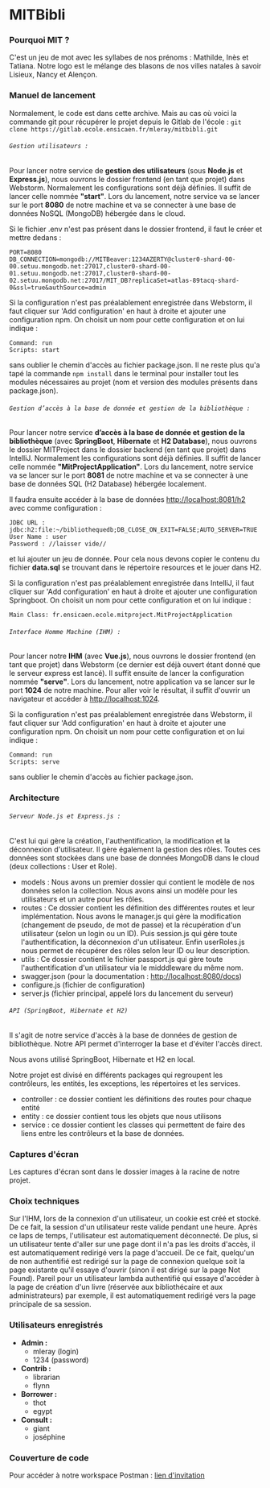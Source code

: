 # MITBibli
### Pourquoi MIT ?
C'est un jeu de mot avec les syllabes de nos prénoms : Mathilde, Inès et Tatiana.
Notre logo est le mélange des blasons de nos villes natales à savoir Lisieux, Nancy et Alençon.

### Manuel de lancement

Normalement, le code est dans cette archive. Mais au cas où voici la commande git pour récupérer le projet depuis le Gitlab de l'école :
`git clone https://gitlab.ecole.ensicaen.fr/mleray/mitbibli.git`

###### `Gestion utilisateurs :`
Pour lancer notre service de **gestion des utilisateurs** (sous **Node.js** et **Express.js**), nous ouvrons le dossier frontend (en tant que projet) dans Webstorm. Normalement les configurations sont déjà définies. Il suffit de lancer celle nommée **"start"**. Lors du lancement, notre service va se lancer sur le port **8080** de notre machine et va se connecter à une base de données NoSQL (MongoDB) hébergée dans le cloud.

Si le fichier .env n'est pas présent dans le dossier frontend, il faut le créer et mettre dedans :
```
PORT=8080
DB_CONNECTION=mongodb://MITBeaver:1234AZERTY@cluster0-shard-00-00.setuu.mongodb.net:27017,cluster0-shard-00-01.setuu.mongodb.net:27017,cluster0-shard-00-02.setuu.mongodb.net:27017/MIT_DB?replicaSet=atlas-89tacq-shard-0&ssl=true&authSource=admin
```

Si la configuration n'est pas préalablement enregistrée dans Webstorm, il faut cliquer sur 'Add configuration' en haut à droite et ajouter une configuration npm. On choisit un nom pour cette configuration et on lui indique :
```
Command: run
Scripts: start
```
sans oublier le chemin d'accès au fichier package.json.
Il ne reste plus qu'a tapé la commande `npm install` dans le terminal pour installer tout les modules nécessaires au projet (nom et version des modules présents dans package.json).

###### `Gestion d’accès à la base de donnée et gestion de la bibliothèque :`
Pour lancer notre service **d’accès à la base de donnée et gestion de la bibliothèque** (avec **SpringBoot**, **Hibernate** et **H2 Database**), nous ouvrons le dossier MITProject dans le dossier backend (en tant que projet) dans IntelliJ. Normalement les configurations sont déjà définies. Il suffit de lancer celle nommée **"MitProjectApplication"**. Lors du lancement, notre service va se lancer sur le port **8081** de notre machine et va se connecter à une base de données SQL (H2 Database) hébergée localement.

Il faudra ensuite accéder à la base de données [http://localhost:8081/h2](http://localhost:8081/h2) avec comme configuration :
```
JDBC URL : jdbc:h2:file:~/bibliothequedb;DB_CLOSE_ON_EXIT=FALSE;AUTO_SERVER=TRUE
User Name : user
Password : //laisser vide//
```
et lui ajouter un jeu de donnée. Pour cela nous devons copier le contenu du fichier **data.sql** se trouvant dans le répertoire resources et le jouer dans H2.

Si la configuration n'est pas préalablement enregistrée dans IntelliJ, il faut cliquer sur 'Add configuration' en haut à droite et ajouter une configuration Springboot. On choisit un nom pour cette configuration et on lui indique :
```
Main Class: fr.ensicaen.ecole.mitproject.MitProjectApplication
```

###### `Interface Homme Machine (IHM) :`
Pour lancer notre **IHM** (avec **Vue.js**), nous ouvrons le dossier frontend (en tant que projet) dans Webstorm (ce dernier est déjà ouvert étant donné que le serveur express est lancé). Il suffit ensuite de lancer la configuration nommée **"serve"**. Lors du lancement, notre application va se lancer sur le port **1024** de notre machine. Pour aller voir le résultat, il suffit d'ouvrir un navigateur et accéder à [http://localhost:1024](http://localhost:1024).

Si la configuration n'est pas préalablement enregistrée dans Webstorm, il faut cliquer sur 'Add configuration' en haut à droite et ajouter une configuration npm. On choisit un nom pour cette configuration et on lui indique :
```
Command: run
Scripts: serve
```
sans oublier le chemin d'accès au fichier package.json.

### Architecture

###### `Serveur Node.js et Express.js :`
C'est lui qui gère la création, l'authentification, la modification et la déconnexion d'utilisateur. Il gère également la gestion des rôles. Toutes ces données sont stockées dans une base de données MongoDB dans le cloud (deux collections : User et Role).
- models :
Nous avons un premier dossier qui contient le modèle de nos données selon la collection. Nous avons ainsi un modèle pour les utilisateurs et un autre pour les rôles.
- routes :
Ce dossier contient les définition des différentes routes et leur implémentation. Nous avons le manager.js qui gère la modification (changement de pseudo, de mot de passe) et la récupération d'un utilisateur (selon un login ou un ID). Puis session.js qui gère toute l'authentification, la déconnexion d'un utilisateur. Enfin userRoles.js nous permet de récupérer des rôles selon leur ID ou leur description.
- utils :
Ce dossier contient le fichier passport.js qui gère toute l'authentification d'un utilisateur via le midddleware du même nom.
- swagger.json (pour la documentation : [http://localhost:8080/docs](http://localhost:8080/docs))
- configure.js (fichier de configuration)
- server.js (fichier principal, appelé lors du lancement du serveur)


###### `API (SpringBoot, Hibernate et H2)`
Il s'agit de notre service d'accès à la base de données de gestion de bibliothèque. Notre API permet d'interroger la base et d'éviter l'accès direct.

Nous avons utilisé SpringBoot, Hibernate et H2 en local.

Notre projet est divisé en différents packages qui regroupent les contrôleurs, les entités, les exceptions, les répertoires et les services.

- controller : ce dossier contient les définitions des routes pour chaque entité
- entity : ce dossier contient tous les objets que nous utilisons
- service : ce dossier contient les classes qui permettent de faire des liens entre les contrôleurs et la base de données.

### Captures d'écran
Les captures d'écran sont dans le dossier images à la racine de notre projet.

### Choix techniques
Sur l'IHM, lors de la connexion d'un utilisateur, un cookie est créé et stocké. De ce fait, la session d'un utilisateur reste valide pendant une heure. Après ce laps de temps, l'utilisateur est automatiquement déconnecté.
De plus, si un utilisateur tente d'aller sur une page dont il n'a pas les droits d'accès, il est automatiquement redirigé vers la page d'accueil. De ce fait, quelqu'un de non authentifié est redirigé sur la page de connexion quelque soit la page existante qu'il essaye d'ouvrir (sinon il est dirigé sur la page Not Found). Pareil pour un utilisateur lambda authentifié qui essaye d'accéder à la page de création d'un livre (réservée aux bibliothécaire et aux administrateurs) par exemple, il est automatiquement redirigé vers la page principale de sa session.

### Utilisateurs enregistrés
- **Admin :**
    - mleray (login)
    - 1234 (password)
- **Contrib :**
    - librarian
    - flynn
- **Borrower :**
    - thot
    - egypt
- **Consult :**
    - giant
    - joséphine

### Couverture de code
Pour accéder à notre workspace Postman :
[lien d'invitation](https://app.getpostman.com/join-team?invite_code=21384a13406c9ebd5fd2c651b2493fde&ws=49dee39b-8748-4c27-80e4-0012da393f9f)